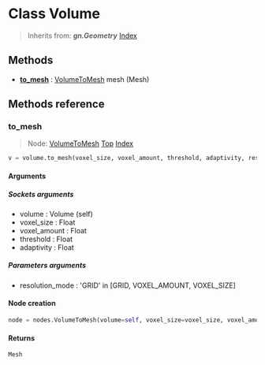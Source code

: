 
# Class Volume

> Inherits from: ***gn.Geometry***
[Index](/docs/index.md)

## Methods



- [**to_mesh**](#to_mesh) : [VolumeToMesh](../nodes/VolumeToMesh.md) mesh (Mesh)



## Methods reference


### to_mesh

> Node: [VolumeToMesh](../nodes/{self.node_name}.md)
[Top](#volume) [Index](/docs/index.md)

```python
v = volume.to_mesh(voxel_size, voxel_amount, threshold, adaptivity, resolution_mode)
```


#### Arguments


##### Sockets arguments



- volume : Volume (self)
- voxel_size : Float
- voxel_amount : Float
- threshold : Float
- adaptivity : Float



##### Parameters arguments



- resolution_mode : 'GRID' in [GRID, VOXEL_AMOUNT, VOXEL_SIZE]



#### Node creation


```python
node = nodes.VolumeToMesh(volume=self, voxel_size=voxel_size, voxel_amount=voxel_amount, threshold=threshold, adaptivity=adaptivity, resolution_mode=resolution_mode)
```


#### Returns

    Mesh
